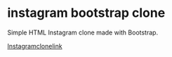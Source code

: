 # instagram bootstrap clone
Simple HTML Instagram clone made with Bootstrap.

[Instagramclonelink](http://127.0.0.1:5500/index%20(1).html)
